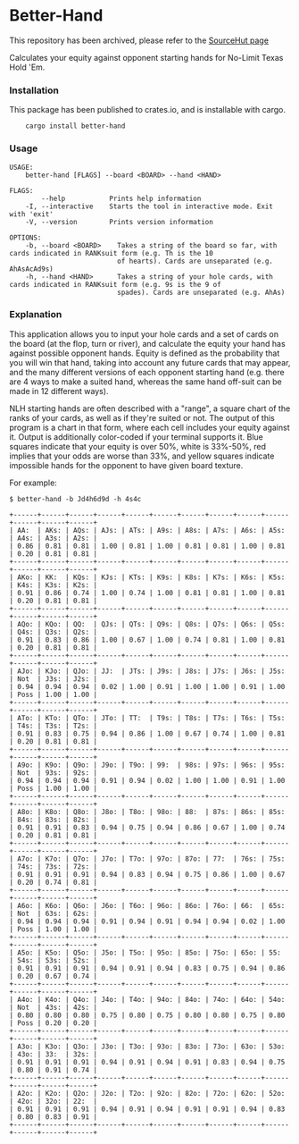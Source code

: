 # Better-Hand

This repository has been archived, please refer to the [SourceHut page](https://sr.ht/~adchari/better-hand/)

Calculates your equity against opponent starting hands for No-Limit Texas Hold 'Em. 

### Installation

This package has been published to crates.io, and is installable with cargo.

```
	cargo install better-hand
```

### Usage

```
USAGE:
    better-hand [FLAGS] --board <BOARD> --hand <HAND>

FLAGS:
        --help           Prints help information
    -I, --interactive    Starts the tool in interactive mode. Exit with 'exit'
    -V, --version        Prints version information

OPTIONS:
    -b, --board <BOARD>    Takes a string of the board so far, with cards indicated in RANKsuit form (e.g. Th is the 10
                           of hearts). Cards are unseparated (e.g. AhAsAcAd9s)
    -h, --hand <HAND>      Takes a string of your hole cards, with cards indicated in RANKsuit form (e.g. 9s is the 9 of
                           spades). Cards are unseparated (e.g. AhAs)
```

### Explanation

This application allows you to input your hole cards and a set of cards on the board (at the flop, turn or river), and calculate the equity your hand has against possible opponent hands. Equity is defined as the probability that you will win that hand, taking into account any future cards that may appear, and the many different versions of each opponent starting hand (e.g. there are 4 ways to make a suited hand, whereas the same hand off-suit can be made in 12 different ways).

NLH starting hands are often described with a "range", a square chart of the ranks of your cards, as well as if they're suited or not. The output of this program is a chart in that form, where each cell includes your equity against it. Output is additionally color-coded if your terminal supports it. Blue squares indicate that your equity is over 50%, white is 33%-50%, red implies that your odds are worse than 33%, and yellow squares indicate impossible hands for the opponent to have given board texture.

For example: 

```
$ better-hand -b Jd4h6d9d -h 4s4c

+------+------+------+------+------+------+------+------+------+------+------+------+------+
| AA:  | AKs: | AQs: | AJs: | ATs: | A9s: | A8s: | A7s: | A6s: | A5s: | A4s: | A3s: | A2s: |
| 0.86 | 0.81 | 0.81 | 1.00 | 0.81 | 1.00 | 0.81 | 0.81 | 1.00 | 0.81 | 0.20 | 0.81 | 0.81 |
+------+------+------+------+------+------+------+------+------+------+------+------+------+
| AKo: | KK:  | KQs: | KJs: | KTs: | K9s: | K8s: | K7s: | K6s: | K5s: | K4s: | K3s: | K2s: |
| 0.91 | 0.86 | 0.74 | 1.00 | 0.74 | 1.00 | 0.81 | 0.81 | 1.00 | 0.81 | 0.20 | 0.81 | 0.81 |
+------+------+------+------+------+------+------+------+------+------+------+------+------+
| AQo: | KQo: | QQ:  | QJs: | QTs: | Q9s: | Q8s: | Q7s: | Q6s: | Q5s: | Q4s: | Q3s: | Q2s: |
| 0.91 | 0.83 | 0.86 | 1.00 | 0.67 | 1.00 | 0.74 | 0.81 | 1.00 | 0.81 | 0.20 | 0.81 | 0.81 |
+------+------+------+------+------+------+------+------+------+------+------+------+------+
| AJo: | KJo: | QJo: | JJ:  | JTs: | J9s: | J8s: | J7s: | J6s: | J5s: | Not  | J3s: | J2s: |
| 0.94 | 0.94 | 0.94 | 0.02 | 1.00 | 0.91 | 1.00 | 1.00 | 0.91 | 1.00 | Poss | 1.00 | 1.00 |
+------+------+------+------+------+------+------+------+------+------+------+------+------+
| ATo: | KTo: | QTo: | JTo: | TT:  | T9s: | T8s: | T7s: | T6s: | T5s: | T4s: | T3s: | T2s: |
| 0.91 | 0.83 | 0.75 | 0.94 | 0.86 | 1.00 | 0.67 | 0.74 | 1.00 | 0.81 | 0.20 | 0.81 | 0.81 |
+------+------+------+------+------+------+------+------+------+------+------+------+------+
| A9o: | K9o: | Q9o: | J9o: | T9o: | 99:  | 98s: | 97s: | 96s: | 95s: | Not  | 93s: | 92s: |
| 0.94 | 0.94 | 0.94 | 0.91 | 0.94 | 0.02 | 1.00 | 1.00 | 0.91 | 1.00 | Poss | 1.00 | 1.00 |
+------+------+------+------+------+------+------+------+------+------+------+------+------+
| A8o: | K8o: | Q8o: | J8o: | T8o: | 98o: | 88:  | 87s: | 86s: | 85s: | 84s: | 83s: | 82s: |
| 0.91 | 0.91 | 0.83 | 0.94 | 0.75 | 0.94 | 0.86 | 0.67 | 1.00 | 0.74 | 0.20 | 0.81 | 0.81 |
+------+------+------+------+------+------+------+------+------+------+------+------+------+
| A7o: | K7o: | Q7o: | J7o: | T7o: | 97o: | 87o: | 77:  | 76s: | 75s: | 74s: | 73s: | 72s: |
| 0.91 | 0.91 | 0.91 | 0.94 | 0.83 | 0.94 | 0.75 | 0.86 | 1.00 | 0.67 | 0.20 | 0.74 | 0.81 |
+------+------+------+------+------+------+------+------+------+------+------+------+------+
| A6o: | K6o: | Q6o: | J6o: | T6o: | 96o: | 86o: | 76o: | 66:  | 65s: | Not  | 63s: | 62s: |
| 0.94 | 0.94 | 0.94 | 0.91 | 0.94 | 0.91 | 0.94 | 0.94 | 0.02 | 1.00 | Poss | 1.00 | 1.00 |
+------+------+------+------+------+------+------+------+------+------+------+------+------+
| A5o: | K5o: | Q5o: | J5o: | T5o: | 95o: | 85o: | 75o: | 65o: | 55:  | 54s: | 53s: | 52s: |
| 0.91 | 0.91 | 0.91 | 0.94 | 0.91 | 0.94 | 0.83 | 0.75 | 0.94 | 0.86 | 0.20 | 0.67 | 0.74 |
+------+------+------+------+------+------+------+------+------+------+------+------+------+
| A4o: | K4o: | Q4o: | J4o: | T4o: | 94o: | 84o: | 74o: | 64o: | 54o: | Not  | 43s: | 42s: |
| 0.80 | 0.80 | 0.80 | 0.75 | 0.80 | 0.75 | 0.80 | 0.80 | 0.75 | 0.80 | Poss | 0.20 | 0.20 |
+------+------+------+------+------+------+------+------+------+------+------+------+------+
| A3o: | K3o: | Q3o: | J3o: | T3o: | 93o: | 83o: | 73o: | 63o: | 53o: | 43o: | 33:  | 32s: |
| 0.91 | 0.91 | 0.91 | 0.94 | 0.91 | 0.94 | 0.91 | 0.83 | 0.94 | 0.75 | 0.80 | 0.91 | 0.74 |
+------+------+------+------+------+------+------+------+------+------+------+------+------+
| A2o: | K2o: | Q2o: | J2o: | T2o: | 92o: | 82o: | 72o: | 62o: | 52o: | 42o: | 32o: | 22:  |
| 0.91 | 0.91 | 0.91 | 0.94 | 0.91 | 0.94 | 0.91 | 0.91 | 0.94 | 0.83 | 0.80 | 0.83 | 0.91 |
+------+------+------+------+------+------+------+------+------+------+------+------+------+
```
